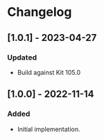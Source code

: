 # Changelog

## [1.0.1] - 2023-04-27
### Updated
- Build against Kit 105.0

## [1.0.0] - 2022-11-14
### Added
- Initial implementation.

